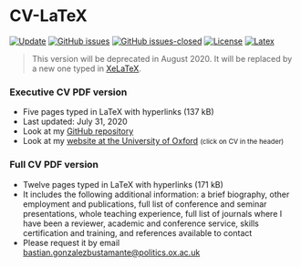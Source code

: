 # CV-LaTeX

[![Update](https://img.shields.io/badge/latest%20update-July%202020-orange.svg)](https://github.com/bgonzalezbustamante/CV-LaTeX/blob/master/TeX/CV-Gonzalez-Bustamante.pdf) [![GitHub issues](https://img.shields.io/github/issues/bgonzalezbustamante/CV-LaTeX.svg)](https://github.com/bgonzalezbustamante/CV-LaTeX/issues/) [![GitHub issues-closed](https://img.shields.io/github/issues-closed/bgonzalezbustamante/CV-LaTeX.svg)](https://github.com/bgonzalezbustamante/CV-LaTeX/issues?q=is%3Aissue+is%3Aclosed) [![License](https://img.shields.io/badge/license-CC--BY--4.0-black)](https://github.com/bgonzalezbustamante/CV-LaTeX/blob/master/LICENSE.txt) [![Latex](https://img.shields.io/badge/made%20with-LaTeX-1f425f.svg)](https://www.latex-project.org/) 

> This version will be deprecated in August 2020. It will be replaced by a new one typed in [XeLaTeX](https://github.com/bgonzalezbustamante/CV-XeLaTeX).

### Executive CV PDF version 
- Five pages  typed in LaTeX with hyperlinks (137 kB)
- Last updated: July 31, 2020
- Look at my [GitHub repository](https://github.com/bgonzalezbustamante/CV-LaTeX/blob/master/TeX/CV-Gonzalez-Bustamante.pdf)
- Look at my [website at the University of Oxford](http://users.ox.ac.uk/~shil5311/) <small>(click on CV in the header)</small>

### Full CV PDF version 
- Twelve pages typed in LaTeX with hyperlinks (171 kB)
- It includes the following additional information: a brief biography, other employment and publications, full list of conference and seminar presentations, whole teaching experience, full list of journals where I have been a reviewer, academic and conference service, skills certification and training, and references available to contact
- Please request it by email [bastian.gonzalezbustamante@politics.ox.ac.uk](mailto:bastian.gonzalezbustamante@politics.ox.ac.uk)
